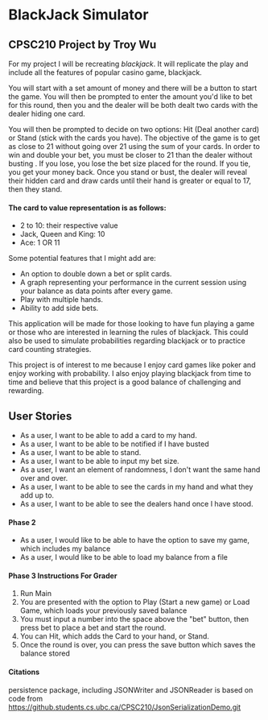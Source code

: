 
# **BlackJack Simulator**

## CPSC210 Project by Troy Wu

For my project I will be recreating *blackjack*.
It will replicate the play and include all the features of popular casino game, blackjack.

You will start with a set amount of money and there will be a button to start the game. You will then be prompted
to enter the amount you'd like to bet for this round, then you and the dealer will be both dealt two cards with the 
dealer hiding one card. 

You will then be prompted to decide on two options: Hit (Deal another card) or Stand (stick with the cards you have).
The objective of the game is to get as close to 21 without going over 21 using the sum of your cards.
In order to win and double your bet, you must be closer to 21 than the dealer without busting . If you lose, you lose the bet size placed for the round. 
If you tie, you get your money back.
Once you stand or bust, the dealer will reveal their hidden card and draw cards until their hand is greater or equal to 17,
then they stand.

#### The card to value representation is as follows:
- 2 to 10: their respective value
- Jack, Queen and King: 10
- Ace: 1 OR 11

Some potential features that I might add are:
- An option to double down a bet or split cards.
- A graph representing your performance in the current session using your balance as data points after every game.
- Play with multiple hands.
- Ability to add side bets.


This application will be made for those looking to have fun playing a
game or those who are interested in learning the rules of blackjack.
This could also be used to simulate probabilities regarding blackjack
or to practice card counting strategies.

This project is of interest to me because I enjoy card games like poker and enjoy working with probability.
I also enjoy playing blackjack from time to time and believe that this project is a good balance of challenging and rewarding.



## User Stories

- As a user, I want to be able to add a card to my hand.
- As a user, I want to be able to be notified if I have busted
- As a user, I want to be able to stand.
- As a user, I want to be able to input my bet size.
- As a user, I want an element of randomness, I don't want the same hand over and over.
- As a user, I want to be able to see the cards in my hand and what they add up to.
- As a user, I want to be able to see the dealers hand once I have stood.

#### Phase 2

- As a user, I would like to be able to have the option to save my game, which includes my balance
- As a user, I would like to be able to load my balance from a file 

#### Phase 3 Instructions For Grader
1. Run Main
2. You are presented with the option to Play (Start a new game) or Load Game, which loads your previously saved balance
3. You must input a number into the space above the "bet" button, then press bet to place a bet and start the round.
4. You can Hit, which adds the Card to your hand, or Stand.
5. Once the round is over, you can press the save button which saves the balance stored

#### Citations

persistence package, including JSONWriter and JSONReader is based on code from https://github.students.cs.ubc.ca/CPSC210/JsonSerializationDemo.git
